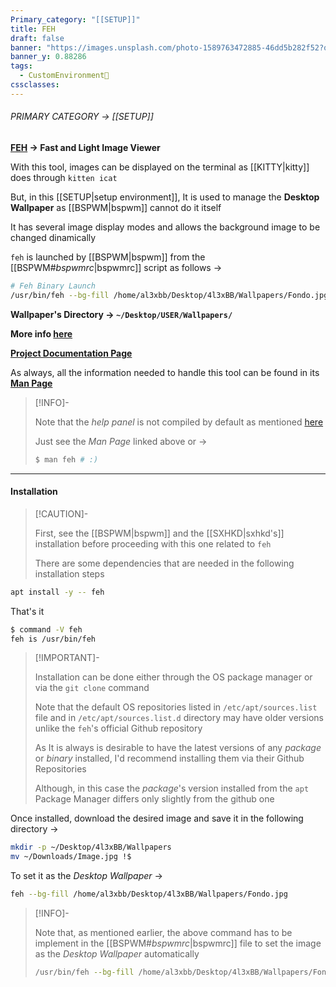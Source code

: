 ```yaml
---
Primary_category: "[[SETUP]]"
title: FEH
draft: false
banner: "https://images.unsplash.com/photo-1589763472885-46dd5b282f52?q=80&w=1748&auto=format&fit=crop&ixlib=rb-4.0.3&ixid=M3wxMjA3fDB8MHxwaG90by1wYWdlfHx8fGVufDB8fHx8fA%3D%3D"
banner_y: 0.88286
tags:
  - CustomEnvironment🦜
cssclasses:
---
```


###### PRIMARY CATEGORY → [[SETUP]]

**[FEH](https://github.com/derf/feh) → Fast and Light Image Viewer**

With this tool, images can be displayed on the terminal as [[KITTY|kitty]] does through `kitten icat`

But, in this [[SETUP|setup environment]], It is used to manage the **Desktop Wallpaper** as [[BSPWM|bspwm]] cannot do it itself

It has several image display modes and allows the background image to be changed dinamically

`feh` is launched by [[BSPWM|bspwm]] from the [[BSPWM#*bspwmrc*|bspwmrc]] script as follows →

```bash title="~/.config/bspwm/bspwmrc"
# Feh Binary Launch
/usr/bin/feh --bg-fill /home/al3xbb/Desktop/4l3xBB/Wallpapers/Fondo.jpg &
```

**Wallpaper's Directory → `~/Desktop/USER/Wallpapers/`**

**More info [here](https://github.com/derf/feh)**

**[Project Documentation Page](https://feh.finalrewind.org/)**

As always, all the information needed to handle this tool can be found in its **[Man Page](https://man.finalrewind.org/1/feh/)**

> [!INFO]-
>
> Note that the _help panel_ is not compiled by default as mentioned [here](https://github.com/derf/feh#contributing)
>
> Just see the _Man Page_ linked above or →
>
> ```bash
> $ man feh # :)
> ```

---

#### Installation

> [!CAUTION]-
>
> First, see the [[BSPWM|bspwm]] and the [[SXHKD|sxhkd's]] installation before proceeding with this one related to `feh`
>
> There are some dependencies that are needed in the following installation steps
>


```bash
apt install -y -- feh
```

That's it

```bash
$ command -V feh
feh is /usr/bin/feh
```

> [!IMPORTANT]-
>
> Installation can be done either through the OS package manager or via the `git clone` command
>
> Note that the default OS repositories listed in `/etc/apt/sources.list` file and in `/etc/apt/sources.list.d` directory may have older versions unlike the `feh`'s official Github repository
>
> As It is always is desirable to have the latest versions of any _package_ or _binary_ installed, I'd recommend installing them via their Github Repositories
>
> Although, in this case the _package_'s version installed from the `apt` Package Manager differs only slightly from the github one

Once installed, download the desired image and save it in the following directory →

```bash
mkdir -p ~/Desktop/4l3xBB/Wallpapers
mv ~/Downloads/Image.jpg !$
```

To set it as the _Desktop Wallpaper_ →

```bash
feh --bg-fill /home/al3xbb/Desktop/4l3xBB/Wallpapers/Fondo.jpg
```

> [!INFO]-
>
> Note that, as mentioned earlier, the above command has to be implement in the [[BSPWM#*bspwmrc*|bspwmrc]] file to set the image as the _Desktop Wallpaper_ automatically
>
> ```bash title="~/.config/bspwm/bspwmrc"
> /usr/bin/feh --bg-fill /home/al3xbb/Desktop/4l3xBB/Wallpapers/Fondo.jpg &
> ```
>
 